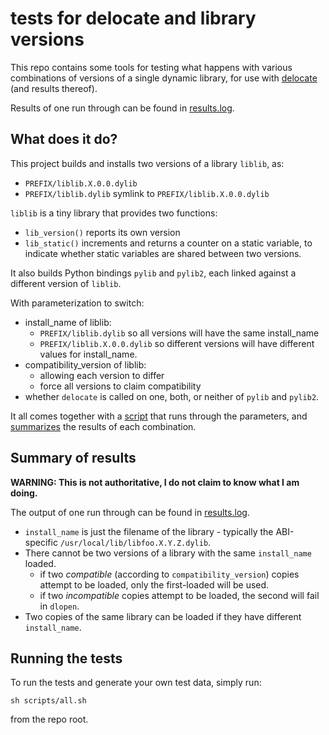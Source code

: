 # tests for delocate and library versions

This repo contains some tools for testing what happens with various combinations
of versions of a single dynamic library, for use with [delocate][]  (and results thereof).

Results of one run through can be found in [results.log](results.log).

## What does it do?

This project builds and installs two versions of a library `liblib`, as:

- `PREFIX/liblib.X.0.0.dylib`
- `PREFIX/liblib.dylib` symlink to `PREFIX/liblib.X.0.0.dylib`

`liblib` is a tiny library that provides two functions:

- `lib_version()` reports its own version
- `lib_static()` increments and returns a counter on a static variable,
  to indicate whether static variables are shared between two versions.

It also builds Python bindings `pylib` and `pylib2`,
each linked against a different version of `liblib`.

With parameterization to switch:

- install_name of liblib:
  - `PREFIX/liblib.dylib` so all versions will have the same install_name
  - `PREFIX/liblib.X.0.0.dylib` so different versions will have different values for install_name.
- compatibility_version of liblib:
  - allowing each version to differ
  - force all versions to claim compatibility
- whether `delocate` is called on one, both, or neither of `pylib` and `pylib2`.

It all comes together with a [script](scripts/all.sh) that runs through the parameters,
and [summarizes](scripts/info.py) the results of each combination.

## Summary of results

**WARNING: This is not authoritative, I do not claim to know what I am doing.**

The output of one run through can be found in [results.log](results.log).

- `install_name` is just the filename of the library - typically the ABI-specific `/usr/local/lib/libfoo.X.Y.Z.dylib`.
- There cannot be two versions of a library with the same `install_name` loaded.
  - if two *compatible* (according to `compatibility_version`) copies attempt to be loaded,
    only the first-loaded will be used.
  - if two *incompatible* copies attempt to be loaded, the second will fail in `dlopen`.
- Two copies of the same library can be loaded if they have different `install_name`.

## Running the tests

To run the tests and generate your own test data, simply run:

    sh scripts/all.sh

from the repo root.


[delocate]: https://github.com/matthew-brett/delocate


